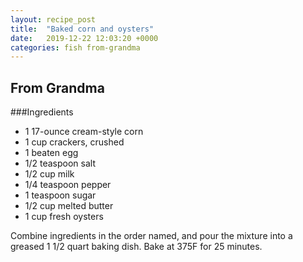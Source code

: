 ```yaml
---
layout: recipe_post
title:  "Baked corn and oysters"
date:   2019-12-22 12:03:20 +0000
categories: fish from-grandma
---
```


## From Grandma
###Ingredients
* 1 17-ounce cream-style corn
* 1 cup crackers, crushed
* 1 beaten egg
* 1/2 teaspoon salt
* 1/2 cup milk
* 1/4 teaspoon pepper
* 1 teaspoon sugar
* 1/2 cup melted butter
* 1 cup fresh oysters



Combine ingredients in the order named, and pour the mixture into a greased 1 1/2 quart baking dish. Bake at 375F for 25 minutes.
